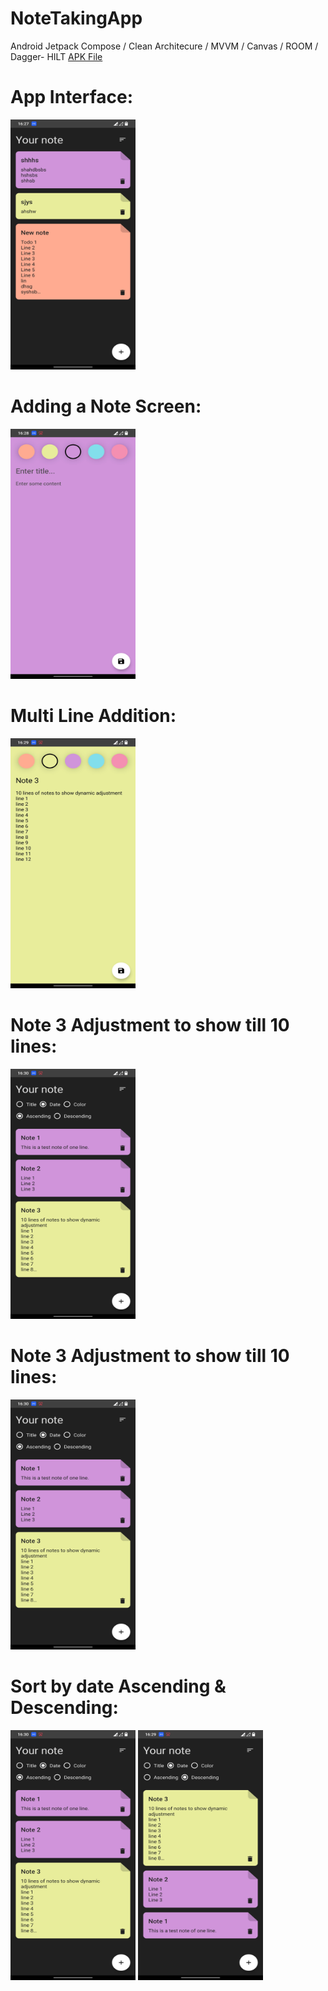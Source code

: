 # NoteTakingApp
Android Jetpack Compose / Clean Architecure / MVVM / Canvas / ROOM / Dagger- HILT
[APK File](assets/attachments/Notium.apk)

<div>
<h1>App Interface:</h1>
<img src="/assets/attachments/1.jpg" height="400" width="200" alt="App Screen" title="App Screen">
</div>

<div>
<h1>Adding a Note Screen:</h1>
<img src="/assets/attachments/2.jpg" height="400" width="200" alt="App Screen" title="App Screen">
</div>

<div>
<h1>Multi Line Addition:</h1>
<img src="/assets/attachments/3.jpg" height="400" width="200" alt="App Screen" title="App Screen">
</div>

<div>
<h1>Note 3 Adjustment to show till 10 lines:</h1>
<img src="/assets/attachments/5.jpg" height="400" width="200" alt="App Screen" title="App Screen">
</div>

<div>
<h1>Note 3 Adjustment to show till 10 lines:</h1>
<img src="/assets/attachments/5.jpg" height="400" width="200" alt="App Screen" title="App Screen">
</div>

<div>
<h1>Sort by date Ascending & Descending:</h1>
<img src="/assets/attachments/5.jpg" height="400" width="200" alt="App Screen" title="App Screen">
<img src="/assets/attachments/4.jpg" height="400" width="200" alt="App Screen" title="App Screen">
</div>
